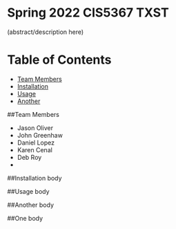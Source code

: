 # Spring 2022 CIS5367 TXST 
(abstract/description here)

# Table of Contents
* [Team Members](#team-members)
* [Installation](#installation)
* [Usage](#usage)
* [Another](#another)

##<a name="team-members"></a>Team Members 
- Jason Oliver 
- John Greenhaw
- Daniel Lopez
- Karen Cenal
- Deb Roy
- 
##<a name="installation"></a>Installation
body

##<a name="uasage"></a>Usage
body

##<a name="another"></a>Another
body

##<a name="one"></a>One
body
